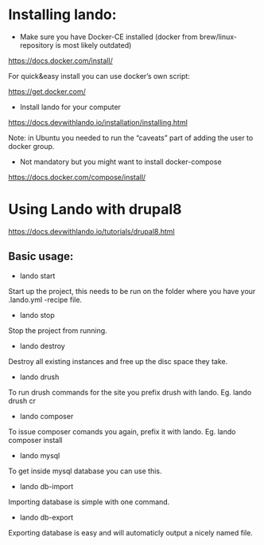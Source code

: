 # Installing lando:

* Make sure you have Docker-CE installed (docker from brew/linux-repository is most likely outdated)

https://docs.docker.com/install/

For quick&easy install you can use docker’s own script:

https://get.docker.com/

* Install lando for your computer

https://docs.devwithlando.io/installation/installing.html

Note: in Ubuntu you needed to run the “caveats” part of adding the user to docker group.

* Not mandatory but you might want to install docker-compose

https://docs.docker.com/compose/install/

# Using Lando with drupal8

https://docs.devwithlando.io/tutorials/drupal8.html

## Basic usage:

* lando start

Start up the project, this needs to be run on the folder where you have your .lando.yml -recipe file.

* lando stop

Stop the project from running.

* lando destroy

Destroy all existing instances and free up the disc space they take.

* lando drush <command>

To run drush commands for the site you prefix drush with lando. Eg. lando drush cr

* lando composer <command>

To issue composer comands you again, prefix it with lando. Eg. lando composer install

* lando mysql

To get inside mysql database you can use this.

* lando db-import <file>

Importing database is simple with one command.

* lando db-export

Exporting database is easy and will automaticly output a nicely named file.
